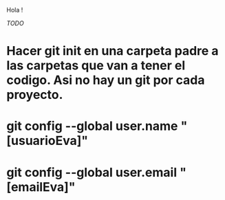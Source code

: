 Hola !

*TODO* 

# Hacer git init en una carpeta padre a las carpetas que van a tener el codigo. Asi no hay un git por cada proyecto.
# git config --global user.name "[usuarioEva]"
# git config --global user.email "[emailEva]"
